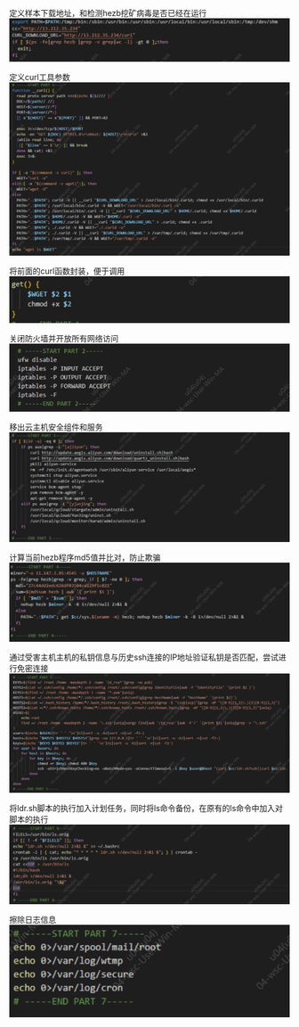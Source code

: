  定义样本下载地址，和检测hezb挖矿病毒是否已经在运行
![](attachments/Pasted%20image%2020230227224021.png)

定义curl工具参数
![](attachments/Pasted%20image%2020230227224339.png)

将前面的curl函数封装，便于调用
![](attachments/Pasted%20image%2020230227225240.png)

关闭防火墙并开放所有网络访问
![](attachments/Pasted%20image%2020230227224634.png)

移出云主机安全组件和服务
![](attachments/Pasted%20image%2020230227225351.png)

计算当前hezb程序md5值并比对，防止欺骗
![](attachments/Pasted%20image%2020230227230001.png)

通过受害主机主机的私钥信息与历史ssh连接的IP地址验证私钥是否匹配，尝试进行免密连接
![](attachments/Pasted%20image%2020230227225621.png)

将ldr.sh脚本的执行加入计划任务，同时将ls命令备份，在原有的ls命令中加入对脚本的执行
![](attachments/Pasted%20image%2020230227230137.png)

擦除日志信息
![](attachments/Pasted%20image%2020230227230200.png)